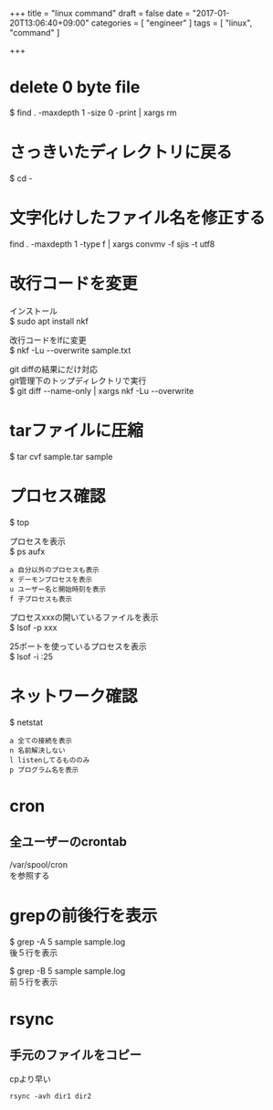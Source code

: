 +++
title = "linux command"
draft = false
date = "2017-01-20T13:06:40+09:00"
categories = [ "engineer" ]
tags = [ "linux", "command" ]

+++

# delete 0 byte file

$ find . -maxdepth 1 -size 0 -print | xargs rm

# さっきいたディレクトリに戻る

$ cd -

# 文字化けしたファイル名を修正する

find . -maxdepth 1 -type f | xargs convmv -f sjis -t utf8

# 改行コードを変更

インストール  
$ sudo apt install nkf  

改行コードをlfに変更  
$ nkf -Lu --overwrite sample.txt  

git diffの結果にだけ対応  
git管理下のトップディレクトリで実行  
$ git diff --name-only | xargs nkf -Lu --overwrite  

# tarファイルに圧縮

$ tar cvf sample.tar sample

# プロセス確認

$ top  

プロセスを表示  
$ ps aufx  

```
a 自分以外のプロセスも表示
x デーモンプロセスを表示
u ユーザー名と開始時刻を表示
f 子プロセスも表示
```

プロセスxxxの開いているファイルを表示  
$ lsof -p xxx  

25ポートを使っているプロセスを表示  
$ lsof -i :25  

# ネットワーク確認

$ netstat

```
a 全ての接続を表示
n 名前解決しない
l listenしてるもののみ
p プログラム名を表示
```

# cron

## 全ユーザーのcrontab

/var/spool/cron  
を参照する

# grepの前後行を表示

$ grep -A 5 sample sample.log  
後５行を表示

$ grep -B 5 sample sample.log  
前５行を表示

# rsync

## 手元のファイルをコピー

cpより早い  

```
rsync -avh dir1 dir2  
```
